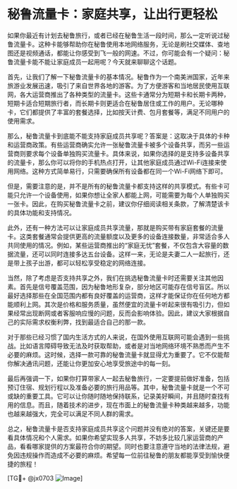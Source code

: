 # 秘鲁流量卡：家庭共享，让出行更轻松

如果你最近有计划去秘鲁旅行，或者已经在秘鲁生活一段时间，那么一定听说过秘鲁流量卡。这种卡能够帮助你在秘鲁使用本地网络服务，无论是刷社交媒体、查地图还是视频通话，都能让你感受到飞一般的网速。不过，你可能会有一个疑问：秘鲁流量卡能不能让家庭成员一起用呢？今天就来聊聊这个话题。

首先，让我们了解一下秘鲁流量卡的基本情况。秘鲁作为一个南美洲国家，近年来旅游业发展迅速，吸引了来自世界各地的游客。为了方便游客和当地居民使用互联网，各大运营商推出了各种类型的流量卡。这些卡通常分为短期卡和长期卡两种，短期卡适合短期旅行者，而长期卡则更适合在秘鲁居住或工作的用户。无论哪种卡，它们都提供了丰富的套餐选择，比如按天计费、包月套餐等，满足不同用户的使用需求。

那么，秘鲁流量卡到底能不能支持家庭成员共享呢？答案是：这取决于具体的卡种和运营商政策。有些运营商确实允许一张秘鲁流量卡被多个设备共享，而另一些运营商则要求每个设备单独购买流量卡。具体来说，如果你选择的是支持多设备共享的流量卡，那么你可以将你的手机热点打开，让其他家庭成员通过Wi-Fi连接来使用网络。这种方式简单易行，只需要确保所有设备都在同一个Wi-Fi网络下即可。

但是，需要注意的是，并不是所有的秘鲁流量卡都支持这样的共享模式。有些卡可能只允许一个设备使用，如果你想让全家人都能上网，可能需要为每个人单独购买一张卡。因此，在购买秘鲁流量卡之前，建议你仔细阅读相关条款，了解清楚该卡的具体功能和支持情况。

此外，还有一种方法可以让家庭成员共享流量，那就是购买带有家庭套餐的流量卡。这类套餐通常会提供更高的流量额度以及更多的设备连接数量，非常适合多人共同使用的情况。例如，某些运营商推出的“家庭无忧”套餐，不仅包含大容量的数据流量，还可以同时连接多达五台设备。这样一来，无论是夫妻二人一起旅行，还是带上孩子出游，都可以轻松享受稳定的网络连接。

当然，除了考虑是否支持共享之外，我们在挑选秘鲁流量卡时还需要关注其他因素。首先是信号覆盖范围，因为秘鲁地形复杂，部分地区可能存在信号盲区。所以最好选择那些在全国范围内都有良好覆盖的运营商，这样才能保证你在任何地方都能顺利上网。其次是价格和服务质量，虽然便宜的流量卡听起来很有吸引力，但如果经常出现断网或者客服响应慢的问题，反而会影响体验。因此，建议大家根据自己的实际需求权衡利弊，找到最适合自己的那一款。

对于那些已经习惯了国内生活方式的人来说，在国外使用互联网可能会遇到一些挑战。比如语言障碍导致无法及时获取帮助，或者是对当地网络环境不熟悉而产生不必要的麻烦。这时候，选择一款可靠的秘鲁流量卡就显得尤为重要了。它不仅能帮你解决通讯问题，还能让你更加安心地享受旅途中的每一刻。

最后再强调一下，如果你打算带家人一起去秘鲁旅行，一定要提前做好准备，包括预订住宿、规划行程以及准备必要的旅行用品等。其中，秘鲁流量卡就是一个不可或缺的重要工具。它可以让你随时随地保持联系，记录美好瞬间，并且随时查找有用的信息。而且，随着技术的进步，现在市面上的秘鲁流量卡种类越来越多，功能也越来越强大，完全可以满足不同人群的需求。

总之，秘鲁流量卡是否支持家庭成员共享这个问题并没有绝对的答案，关键还是要看具体情况和个人需求。如果你希望实现多人共享，不妨多比较几家运营商的产品，看看哪家提供的方案最符合你的期望。同时也要注意遵守当地的法律法规，避免因违规操作而造成不必要的麻烦。希望每一位前往秘鲁的朋友都能享受到愉快便捷的旅程！

[TG💪+ @jx0703 ![Image](https://github.com/user-attachments/assets/dbca1d08-cadb-493c-b0ec-ad6f7a83f270)]